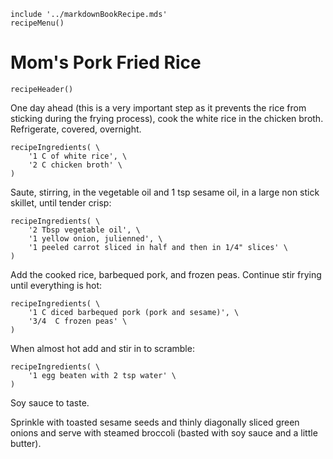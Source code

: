 ~~~ markdown-script
include '../markdownBookRecipe.mds'
recipeMenu()
~~~

# Mom's Pork Fried Rice

~~~ markdown-script
recipeHeader()
~~~

One day ahead (this is a very important step as it prevents the rice from sticking during the frying
process), cook the white rice in the chicken broth. Refrigerate, covered, overnight.

~~~ markdown-script
recipeIngredients( \
    '1 C of white rice', \
    '2 C chicken broth' \
)
~~~

Saute, stirring, in the vegetable oil and 1 tsp sesame oil, in a large non stick skillet, until
tender crisp:

~~~ markdown-script
recipeIngredients( \
    '2 Tbsp vegetable oil', \
    '1 yellow onion, julienned', \
    '1 peeled carrot sliced in half and then in 1/4" slices' \
)
~~~

Add the cooked rice, barbequed pork, and frozen peas. Continue stir frying until everything is hot:

~~~ markdown-script
recipeIngredients( \
    '1 C diced barbequed pork (pork and sesame)', \
    '3/4  C frozen peas' \
)
~~~

When almost hot add and stir in to scramble:

~~~ markdown-script
recipeIngredients( \
    '1 egg beaten with 2 tsp water' \
)
~~~

Soy sauce to taste.

Sprinkle with toasted sesame seeds and thinly diagonally sliced green onions and serve with steamed
broccoli (basted with soy sauce and a little butter).
